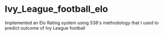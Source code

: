 # Ivy_League_football_elo

Implemented an Elo Rating system using 538's methodology that I used to predict outcome of Ivy League football
